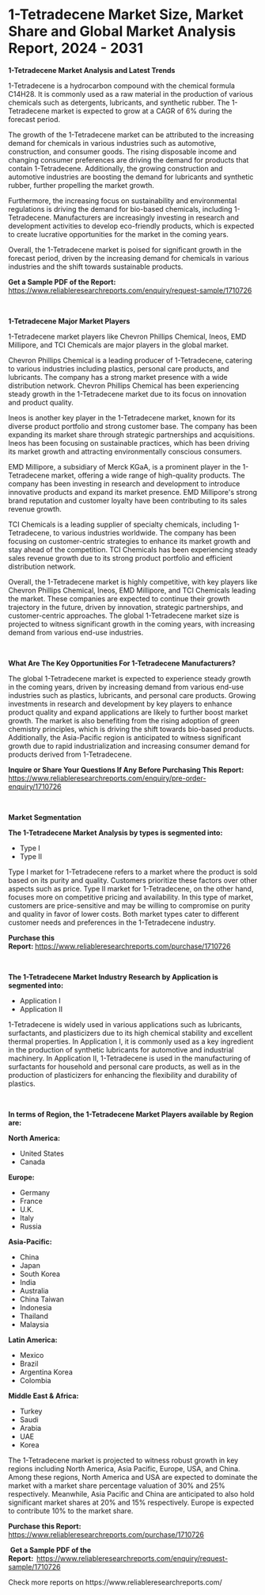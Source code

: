 <p><h1>1-Tetradecene Market Size, Market Share and Global Market Analysis Report, 2024 - 2031</h1></p><p><strong>1-Tetradecene Market Analysis and Latest Trends</strong></p>
<p><p>1-Tetradecene is a hydrocarbon compound with the chemical formula C14H28. It is commonly used as a raw material in the production of various chemicals such as detergents, lubricants, and synthetic rubber. The 1-Tetradecene market is expected to grow at a CAGR of 6% during the forecast period. </p><p>The growth of the 1-Tetradecene market can be attributed to the increasing demand for chemicals in various industries such as automotive, construction, and consumer goods. The rising disposable income and changing consumer preferences are driving the demand for products that contain 1-Tetradecene. Additionally, the growing construction and automotive industries are boosting the demand for lubricants and synthetic rubber, further propelling the market growth.</p><p>Furthermore, the increasing focus on sustainability and environmental regulations is driving the demand for bio-based chemicals, including 1-Tetradecene. Manufacturers are increasingly investing in research and development activities to develop eco-friendly products, which is expected to create lucrative opportunities for the market in the coming years.</p><p>Overall, the 1-Tetradecene market is poised for significant growth in the forecast period, driven by the increasing demand for chemicals in various industries and the shift towards sustainable products.</p></p>
<p><strong>Get a Sample PDF of the Report:&nbsp;</strong> <a href="https://www.reliableresearchreports.com/enquiry/request-sample/1710726">https://www.reliableresearchreports.com/enquiry/request-sample/1710726</a></p>
<p>&nbsp;</p>
<p><strong>1-Tetradecene Major Market Players</strong></p>
<p><p>1-Tetradecene market players like Chevron Phillips Chemical, Ineos, EMD Millipore, and TCI Chemicals are major players in the global market. </p><p>Chevron Phillips Chemical is a leading producer of 1-Tetradecene, catering to various industries including plastics, personal care products, and lubricants. The company has a strong market presence with a wide distribution network. Chevron Phillips Chemical has been experiencing steady growth in the 1-Tetradecene market due to its focus on innovation and product quality.</p><p>Ineos is another key player in the 1-Tetradecene market, known for its diverse product portfolio and strong customer base. The company has been expanding its market share through strategic partnerships and acquisitions. Ineos has been focusing on sustainable practices, which has been driving its market growth and attracting environmentally conscious consumers.</p><p>EMD Millipore, a subsidiary of Merck KGaA, is a prominent player in the 1-Tetradecene market, offering a wide range of high-quality products. The company has been investing in research and development to introduce innovative products and expand its market presence. EMD Millipore's strong brand reputation and customer loyalty have been contributing to its sales revenue growth.</p><p>TCI Chemicals is a leading supplier of specialty chemicals, including 1-Tetradecene, to various industries worldwide. The company has been focusing on customer-centric strategies to enhance its market growth and stay ahead of the competition. TCI Chemicals has been experiencing steady sales revenue growth due to its strong product portfolio and efficient distribution network.</p><p>Overall, the 1-Tetradecene market is highly competitive, with key players like Chevron Phillips Chemical, Ineos, EMD Millipore, and TCI Chemicals leading the market. These companies are expected to continue their growth trajectory in the future, driven by innovation, strategic partnerships, and customer-centric approaches. The global 1-Tetradecene market size is projected to witness significant growth in the coming years, with increasing demand from various end-use industries.</p></p>
<p>&nbsp;</p>
<p><strong>What Are The Key Opportunities For 1-Tetradecene Manufacturers?</strong></p>
<p><p>The global 1-Tetradecene market is expected to experience steady growth in the coming years, driven by increasing demand from various end-use industries such as plastics, lubricants, and personal care products. Growing investments in research and development by key players to enhance product quality and expand applications are likely to further boost market growth. The market is also benefiting from the rising adoption of green chemistry principles, which is driving the shift towards bio-based products. Additionally, the Asia-Pacific region is anticipated to witness significant growth due to rapid industrialization and increasing consumer demand for products derived from 1-Tetradecene.</p></p>
<p><strong>Inquire or Share Your Questions If Any Before Purchasing This Report:</strong> <a href="https://www.reliableresearchreports.com/enquiry/pre-order-enquiry/1710726">https://www.reliableresearchreports.com/enquiry/pre-order-enquiry/1710726</a></p>
<p>&nbsp;</p>
<p><strong>Market Segmentation</strong></p>
<p><strong>The 1-Tetradecene Market Analysis by types is segmented into:</strong></p>
<p><ul><li>Type I</li><li>Type II</li></ul></p>
<p><p>Type I market for 1-Tetradecene refers to a market where the product is sold based on its purity and quality. Customers prioritize these factors over other aspects such as price. Type II market for 1-Tetradecene, on the other hand, focuses more on competitive pricing and availability. In this type of market, customers are price-sensitive and may be willing to compromise on purity and quality in favor of lower costs. Both market types cater to different customer needs and preferences in the 1-Tetradecene industry.</p></p>
<p><strong>Purchase this Report:&nbsp;</strong><a href="https://www.reliableresearchreports.com/purchase/1710726">https://www.reliableresearchreports.com/purchase/1710726</a></p>
<p>&nbsp;</p>
<p><strong>The 1-Tetradecene Market Industry Research by Application is segmented into:</strong></p>
<p><ul><li>Application I</li><li>Application II</li></ul></p>
<p><p>1-Tetradecene is widely used in various applications such as lubricants, surfactants, and plasticizers due to its high chemical stability and excellent thermal properties. In Application I, it is commonly used as a key ingredient in the production of synthetic lubricants for automotive and industrial machinery. In Application II, 1-Tetradecene is used in the manufacturing of surfactants for household and personal care products, as well as in the production of plasticizers for enhancing the flexibility and durability of plastics.</p></p>
<p>&nbsp;</p>
<p><strong>In terms of Region, the 1-Tetradecene Market Players available by Region are:</strong></p>
<p>
    <p> <strong> North America: </strong>
        <ul>
            <li>United States</li>
            <li>Canada</li>
        </ul>
        </p> 
    <p> <strong> Europe: </strong>
        <ul>
            <li>Germany</li>
            <li>France</li>
            <li>U.K.</li>
            <li>Italy</li>
            <li>Russia</li>
        </ul>
        </p> 
    <p> <strong> Asia-Pacific: </strong>
        <ul>
            <li>China</li>
            <li>Japan</li>
            <li>South Korea</li>
            <li>India</li>
            <li>Australia</li>
            <li>China Taiwan</li>
            <li>Indonesia</li>
            <li>Thailand</li>
            <li>Malaysia</li>
        </ul>
        </p> 
    <p> <strong> Latin America: </strong>
        <ul>
            <li>Mexico</li>
            <li>Brazil</li>
            <li>Argentina Korea</li>
            <li>Colombia</li>
        </ul>
        </p> 
    <p> <strong> Middle East & Africa: </strong>
        <ul>
            <li>Turkey</li>
            <li>Saudi</li>
            <li>Arabia</li>
            <li>UAE</li>
            <li>Korea</li>
        </ul>
    </p>
    </p>
<p><p>The 1-Tetradecene market is projected to witness robust growth in key regions including North America, Asia Pacific, Europe, USA, and China. Among these regions, North America and USA are expected to dominate the market with a market share percentage valuation of 30% and 25% respectively. Meanwhile, Asia Pacific and China are anticipated to also hold significant market shares at 20% and 15% respectively. Europe is expected to contribute 10% to the market share.</p></p>
<p><strong>Purchase this Report: </strong><a href="https://www.reliableresearchreports.com/purchase/1710726">https://www.reliableresearchreports.com/purchase/1710726</a></p>
<p>&nbsp;<strong>Get a Sample PDF of the Report:&nbsp;&nbsp;</strong><a href="https://www.reliableresearchreports.com/enquiry/request-sample/1710726">https://www.reliableresearchreports.com/enquiry/request-sample/1710726</a></p>
<p><strong></strong></p>
<p>Check more reports on https://www.reliableresearchreports.com/</p>